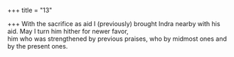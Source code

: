 +++
title = "13"

+++
With the sacrifice as aid I (previously) brought Indra nearby with his  aid. May I turn him hither for newer favor,  
him who was strengthened by previous praises, who by midmost ones  and by the present ones.  